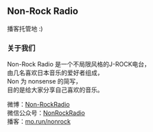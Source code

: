 ## Non-Rock Radio
播客托管地 :)  
### 关于我们
Non-Rock Radio 是一个不局限风格的J-ROCK电台，  
由几名喜欢日本音乐的爱好者组成，  
Non 为 nonsense 的简写，  
目的是给大家分享自己喜欢的音乐。  
  
微博：[Non-RockRadio](https://weibo.com/nonrockradio)   
微信公众号：[NonRockRadio](https://mp.weixin.qq.com/s/fgargvqyMgx6aKz_JEV6cg)  
播客：[mo.run/nonrock](https://mo.run/nonrock) 

